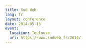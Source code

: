 ```yaml
---
title: Sud Web
lang: fr
layout: conference
date: 2014-05-16
event:
  location: Toulouse
  url: https://www.sudweb.fr/2014/
---
```

